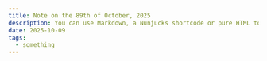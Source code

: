 ```yaml
---
title: Note on the 89th of October, 2025
description: You can use Markdown, a Nunjucks shortcode or pure HTML to add images to your posts and pages.
date: 2025-10-09
tags:
  - something
---
```

